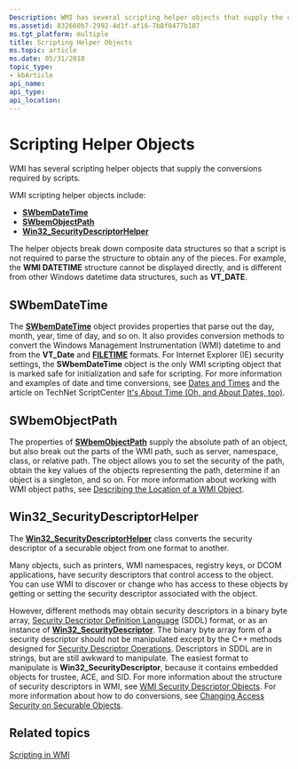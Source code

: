```yaml
---
Description: WMI has several scripting helper objects that supply the conversions required by scripts.
ms.assetid: 832660b7-2992-4d1f-af16-7b8f0477b187
ms.tgt_platform: multiple
title: Scripting Helper Objects
ms.topic: article
ms.date: 05/31/2018
topic_type: 
- kbArticle
api_name: 
api_type: 
api_location: 
---
```


# Scripting Helper Objects

WMI has several scripting helper objects that supply the conversions required by scripts.

WMI scripting helper objects include:

-   [**SWbemDateTime**](swbemdatetime.md)
-   [**SWbemObjectPath**](swbemobjectpath.md)
-   [**Win32\_SecurityDescriptorHelper**](/previous-versions/windows/desktop/secrcw32prov/win32-securitydescriptorhelper)

The helper objects break down composite data structures so that a script is not required to parse the structure to obtain any of the pieces. For example, the **WMI DATETIME** structure cannot be displayed directly, and is different from other Windows datetime data structures, such as **VT\_DATE**.

## SWbemDateTime

The [**SWbemDateTime**](swbemdatetime.md) object provides properties that parse out the day, month, year, time of day, and so on. It also provides conversion methods to convert the Windows Management Instrumentation (WMI) datetime to and from the **VT\_Date** and [**FILETIME**](/windows/desktop/api/minwinbase/ns-minwinbase-filetime) formats. For Internet Explorer (IE) security settings, the **SWbemDateTime** object is the only WMI scripting object that is marked safe for initialization and safe for scripting. For more information and examples of date and time conversions, see [Dates and Times](https://www.microsoft.com/technet/scriptcenter/scripts/default.mspx) and the article on TechNet ScriptCenter [It's About Time (Oh, and About Dates, too)](https://www.microsoft.com/technet/technetmag/issues/2006/07/ScriptingGuy/default.aspx).

## SWbemObjectPath

The properties of [**SWbemObjectPath**](swbemobjectpath.md) supply the absolute path of an object, but also break out the parts of the WMI path, such as server, namespace, class, or relative path. The object allows you to set the security of the path, obtain the key values of the objects representing the path, determine if an object is a singleton, and so on. For more information about working with WMI object paths, see [Describing the Location of a WMI Object](describing-the-location-of-a-wmi-object.md).

## Win32\_SecurityDescriptorHelper

The [**Win32\_SecurityDescriptorHelper**](/previous-versions/windows/desktop/secrcw32prov/win32-securitydescriptorhelper) class converts the security descriptor of a securable object from one format to another.

Many objects, such as printers, WMI namespaces, registry keys, or DCOM applications, have security descriptors that control access to the object. You can use WMI to discover or change who has access to these objects by getting or setting the security descriptor associated with the object.

However, different methods may obtain security descriptors in a binary byte array, [Security Descriptor Definition Language](/windows/desktop/SecAuthZ/security-descriptor-string-format) (SDDL) format, or as an instance of [**Win32\_SecurityDescriptor**](/previous-versions/windows/desktop/secrcw32prov/win32-securitydescriptor). The binary byte array form of a security descriptor should not be manipulated except by the C++ methods designed for [Security Descriptor Operations](/windows/desktop/SecAuthZ/security-descriptor-operations). Descriptors in SDDL are in strings, but are still awkward to manipulate. The easiest format to manipulate is **Win32\_SecurityDescriptor**, because it contains embedded objects for trustee, ACE, and SID. For more information about the structure of security descriptors in WMI, see [WMI Security Descriptor Objects](wmi-security-descriptor-objects.md). For more information about how to do conversions, see [Changing Access Security on Securable Objects](changing-access-security-on-securable-objects.md).

## Related topics

<dl> <dt>

[Scripting in WMI](/windows/desktop/WmiSdk/creating-a-wmi-script)
</dt> </dl>

 

 